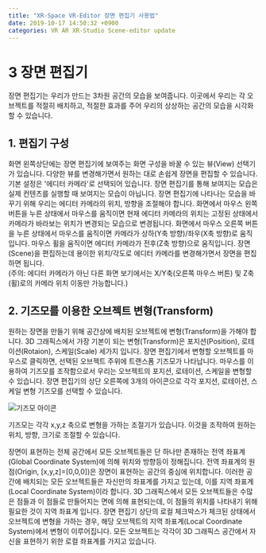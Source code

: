 ```yaml
---
title: "XR-Space VR-Editor 장면 편집기 사용법"
date: 2019-10-17 14:50:32 +0900
categories: VR AR XR-Studio Scene-editor update
---
```


# 3 장면 편집기 

장면 편집기는 우리가 만드는 3차원 공간의 모습을 보여줍니다. 
이곳에서 우리는 각 오브젝트를 적절히 배치하고, 적절한 효과를 주어 우리의 상상하는 공간의 모습을 시각화할 수 있습니다.

## 1. 편집기 구성
화면 왼쪽상단에는 장면 편집기에 보여주는 화면 구성을 바꿀 수 있는 뷰(View) 선택기가 있습니다.
다양한 뷰를 변경해가면서 원하는 대로 손쉽게 장면을 편집할 수 있습니다.
기본 설정은 '에디터 카메라'로 선택되어 있습니다. 장면 편집기를 통해 보여지는 모습은 실제 컨텐츠를 실행할 때 보여지는 모습이 아닙니다.
장면 편집기에 나타나는 모습을 바꾸기 위해 우리는 에디터 카메라의 위치, 방향을 조절해야 합니다.
화면에서 마우스 왼쪽 버튼을 누른 상태에서 마우스를 움직이면 현재 에디터 카메라의 위치는 고정된 상태에서 카메라가 바라보는 위치가 변경되는 모습으로 변경됩니다.
화면에서 마우스 오른쪽 버튼을 누른 상태에서 마우스를 움직이면 카메라가 상하(Y축 방향)/좌우(X축 방향)로 움직입니다.
마우스 휠을 움직이면 에디터 카메라가 전후(Z축 방향)으로 움직입니다. 
장면(Scene)을 편집하는데 용이한 위치/각도로 에디터 카메라를 변경해가면서 장면을 편집하면 됩니다.  
(주의: 에디터 카메라가 아닌 다른 화면 보기에서는 X/Y축(오른쪽 마우스 버튼) 및 Z축(휠)로의 카메라 위치 이동만 가능합니다.)

## 2. 기즈모를 이용한 오브젝트 변형(Transform)
원하는 장면을 만들기 위해 공간상에 배치된 오브젝트에 변형(Transform)을 가해야 합니다.
3D 그래픽스에서 가장 기본이 되는 변형(Transform)은 포지션(Position), 로테이션(Rotaion), 스케일(Scale) 세가지 입니다.
장면 편집기에서 변형할 오브젝트를 마우스로 클릭하면, 선택된 오브젝트 주위에 트랜스폼 기즈모가 나타납니다. 
마우스를 이용하여 기즈모를 조작함으로서 우리는 오브젝트의 포지션, 로테이션, 스케일을 변형할 수 있습니다.
장면 편집기의 상단 오른쪽에 3개의 아이콘으로 각각 포지션, 로테이션, 스케일 변형 기즈모를 선택할 수 있습니다.

![기즈모 아이콘](https://xr-studio.github.io/resources/gizmos.png)

기즈모는 각각 x,y,z 축으로 변형을 가하는 조절기가 있습니다. 이것을 조작하여 원하는 위치, 방향, 크기로 조절할 수 있습니다. 

장면이 표현하는 전체 공간에서 모든 오브젝트들은 단 하나만 존재하는 전역 좌표계(Global Coordinate System)에 의해 위치와 방향등이 정해집니다.
전역 좌표계의 원점(Origin, [x,y,z]=[0,0,0])은 장면이 표현하는 공간의 중심에 위치합니다. 
이러한 공간에 배치되는 모든 오브젝트들은 자신만의 좌표계를 가지고 있는데, 이를 지역 좌표계(Local Coordinate System)이라 합니다.
3D 그래픽스에서 모든 오브젝트들은 수많은 점들과 이 점들로 만들어지는 면에 의해 표현되는데, 이 점들의 위치를 나타내기 위해 필요한 것이 지역 좌표계 입니다. 
장면 편집기 상단의 로컬 체크박스가 체크된 상태에서 오브젝트에 변형을 가하는 경우, 해당 오브젝트의 지역 좌표계(Local Coordinate System)에서 변형이 이루어집니다. 
모든 오브젝트는 각각이 3D 그래픽스 공간에서 자신을 표현하기 위한 로컬 좌표계를 가지고 있습니다. 
